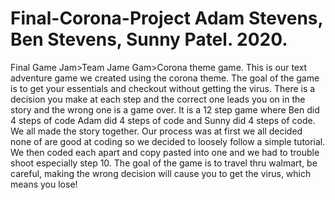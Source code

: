 # Final-Corona-Project Adam Stevens, Ben Stevens, Sunny Patel. 2020.
Final Game Jam>Team Jame Gam>Corona theme game.
This is our text adventure game we created using the corona theme. The goal of the game is to get your essentials and checkout without getting the virus. There is a decision you make at each step and the correct one leads you on in the story and the wrong one is a game over. It is a 12 step game where Ben did 4 steps of code Adam did 4 steps of code and Sunny did 4 steps of code. We all made the story together. Our process was at first we all decided none of are good at coding so we decided to loosely follow a simple tutorial. We then coded each apart and copy pasted into one and we had to trouble shoot especially step 10. The goal of the game is to travel thru walmart, be careful, making the wrong decision will cause you to get the virus, which means you lose!
